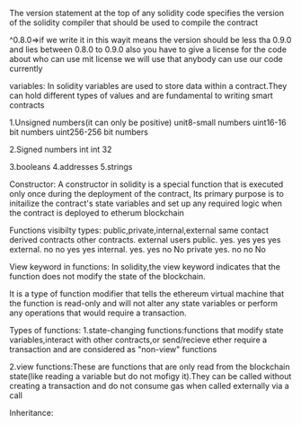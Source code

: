The version statement at the top of any solidity code specifies the version of the solidity compiler that should be used to compile the contract

^0.8.0=>if we write it in this wayit means the version should be less tha 0.9.0 and lies between 0.8.0 to 0.9.0
also you have to give a license for the code about who can use mit license we will use that anybody can use our code currently

variables:
In solidity variables are used to store data within a contract.They can hold different types of values and are fundamental to writing smart contracts

1.Unsigned numbers(it can only be positive)
unit8-small numbers 
uint16-16 bit numbers
uint256-256 bit numbers

2.Signed numbers
int 
int 32

3.booleans
4.addresses
5.strings

Constructor:
A constructor in solidity is a special function that is executed only once during the deployment of the contract,
Its primary purpose is to initailize the contract's state variables and set up any required logic when the 
contract is deployed to etherum blockchain

Functions visibilty types:
public,private,internal,external
         same contact   derived contracts  other contracts.  external users
public.   yes.           yes               yes                yes
external. no             no                yes                yes 
internal. yes.           yes               no                 No
private   yes.           no                no                 No


View keyword in functions:
In solidity,the view keyword indicates that the function does not modify the state of the blockchain.

It is a type of function modifier that tells the ethereum virtual machine that the function is read-only and will not
alter any state variables or perform any operations that would require a transaction.

Types of functions:
1.state-changing functions:functions that modify state variables,interact with other contracts,or send/recieve ether require
a transaction and are considered as "non-view" functions

2.view functions:These are functions that are only read from the blockchain state(like reading a variable but do not mofigy it).They can be called without creating a transaction
and do not consume gas when called externally via a call

Inheritance:

